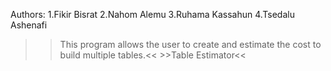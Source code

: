    Authors:    1.Fikir Bisrat
               2.Nahom Alemu
               3.Ruhama Kassahun
               4.Tsedalu Ashenafi
>>This program allows the user to create and estimate the cost to build multiple tables.<<
                       >>Table Estimator<<
